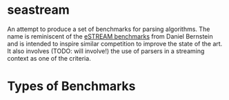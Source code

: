 seastream
=========

An attempt to produce a set of benchmarks for parsing algorithms. The name is reminiscent of the [eSTREAM benchmarks](https://cr.yp.to/streamciphers.html) from Daniel Bernstein and is intended to inspire similar competition to improve the state of the art. It also involves (TODO: will involve!) the use of parsers in a streaming context as one of the criteria.

# Types of Benchmarks
